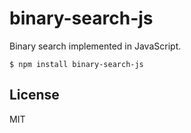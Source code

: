 binary-search-js
============

Binary search implemented in JavaScript.

```
$ npm install binary-search-js
```

## License
MIT
